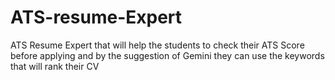 # ATS-resume-Expert
ATS Resume Expert that will help the students to check their ATS Score before applying and by the suggestion of Gemini they can use the keywords that will rank their CV
